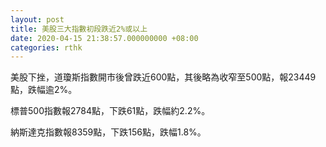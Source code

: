 ```yaml
---
layout: post
title: 美股三大指數初段跌近2%或以上
date: 2020-04-15 21:38:57.000000000 +08:00
categories: rthk
---
```


美股下挫，道瓊斯指數開市後曾跌近600點，其後略為收窄至500點，報23449點，跌幅逾2%。

標普500指數報2784點，下跌61點，跌幅約2.2%。

納斯達克指數報8359點，下跌156點，跌幅1.8%。
